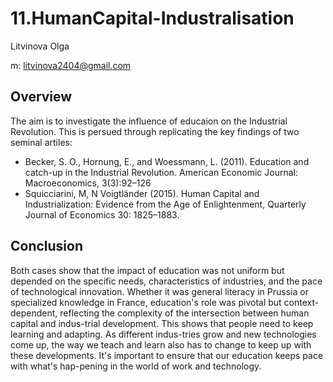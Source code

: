 # 11.HumanCapital-Industralisation
Litvinova Olga

m: litvinova2404@gmail.com

## Overview

The aim is to investigate the influence of educaion on the Industrial Revolution. This is persued through replicating the key findings of two seminal artiles:
* Becker, S. O., Hornung, E., and Woessmann, L. (2011). Education and catch-up in the Industrial Revolution. American Economic Journal: Macroeconomics, 3(3):92–126
* Squicciarini, M, N Voigtländer (2015). Human Capital and Industrialization: Evidence from the Age of Enlightenment, Quarterly Journal of Economics 30: 1825–1883.

## Conclusion
Both cases show that the impact of education was not uniform but depended on the specific needs, characteristics of industries, and the pace of technological innovation. Whether it was general literacy in Prussia or specialized knowledge in France, education's role was pivotal but context-dependent, reflecting the complexity of the intersection between human capital and indus-trial development. This shows that people need to keep learning and adapting. As different indus-tries grow and new technologies come up, the way we teach and learn also has to change to keep up with these developments. It's important to ensure that our education keeps pace with what's hap-pening in the world of work and technology.
